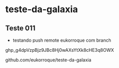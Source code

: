 # teste-da-galaxia
## Teste 011

- testando push remote eukorroque com branch

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

github.com/eukorroque/teste-da-galaxia